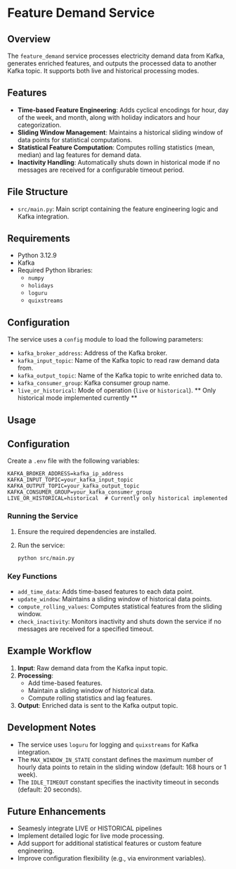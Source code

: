 # Feature Demand Service

## Overview

The `feature_demand` service processes electricity demand data from Kafka, generates enriched features, and outputs the processed data to another Kafka topic. It supports both live and historical processing modes.

## Features

- **Time-based Feature Engineering**: Adds cyclical encodings for hour, day of the week, and month, along with holiday indicators and hour categorization.
- **Sliding Window Management**: Maintains a historical sliding window of data points for statistical computations.
- **Statistical Feature Computation**: Computes rolling statistics (mean, median) and lag features for demand data.
- **Inactivity Handling**: Automatically shuts down in historical mode if no messages are received for a configurable timeout period.

## File Structure

- `src/main.py`: Main script containing the feature engineering logic and Kafka integration.

## Requirements

- Python 3.12.9
- Kafka
- Required Python libraries:
  - `numpy`
  - `holidays`
  - `loguru`
  - `quixstreams`

## Configuration

The service uses a `config` module to load the following parameters:

- `kafka_broker_address`: Address of the Kafka broker.
- `kafka_input_topic`: Name of the Kafka topic to read raw demand data from.
- `kafka_output_topic`: Name of the Kafka topic to write enriched data to.
- `kafka_consumer_group`: Kafka consumer group name.
- `live_or_historical`: Mode of operation (`live` or `historical`). ** Only historical mode implemented currently **

## Usage


## Configuration

Create a `.env` file with the following variables:

```env
KAFKA_BROKER_ADDRESS=kafka_ip_address
KAFKA_INPUT_TOPIC=your_kafka_input_topic
KAFKA_OUTPUT_TOPIC=your_kafka_output_topic
KAFKA_CONSUMER_GROUP=your_kafka_consumer_group
LIVE_OR_HISTORICAL=historical  # Currently only historical implemented
```

### Running the Service

1. Ensure the required dependencies are installed.
2. Run the service:

   ```bash
   python src/main.py
   ```

### Key Functions

- `add_time_data`: Adds time-based features to each data point.
- `update_window`: Maintains a sliding window of historical data points.
- `compute_rolling_values`: Computes statistical features from the sliding window.
- `check_inactivity`: Monitors inactivity and shuts down the service if no messages are received for a specified timeout.

## Example Workflow

1. **Input**: Raw demand data from the Kafka input topic.
2. **Processing**:
   - Add time-based features.
   - Maintain a sliding window of historical data.
   - Compute rolling statistics and lag features.
3. **Output**: Enriched data is sent to the Kafka output topic.

## Development Notes

- The service uses `loguru` for logging and `quixstreams` for Kafka integration.
- The `MAX_WINDOW_IN_STATE` constant defines the maximum number of hourly data points to retain in the sliding window (default: 168 hours or 1 week).
- The `IDLE_TIMEOUT` constant specifies the inactivity timeout in seconds (default: 20 seconds).

## Future Enhancements

- Seamesly integrate LIVE or HISTORICAL pipelines
- Implement detailed logic for live mode processing.
- Add support for additional statistical features or custom feature engineering.
- Improve configuration flexibility (e.g., via environment variables).